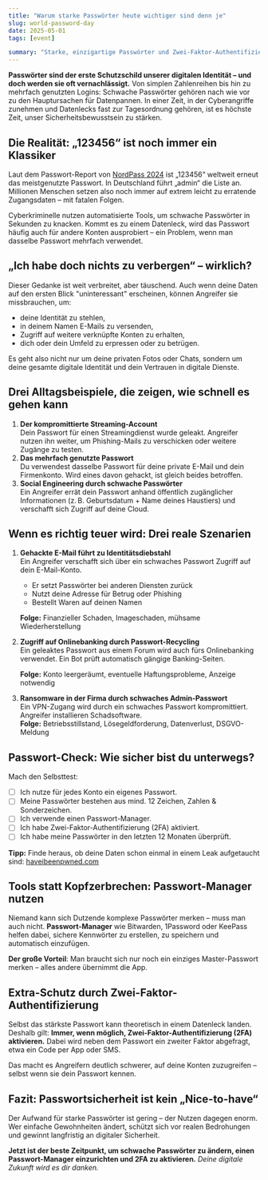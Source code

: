 ```yaml
---
title: "Warum starke Passwörter heute wichtiger sind denn je"
slug: world-password-day
date: 2025-05-01
tags: [event]

summary: "Starke, einzigartige Passwörter und Zwei-Faktor-Authentifizierung sind heute unverzichtbar, um sich wirksam vor Identitätsdiebstahl, Datenverlust und teuren Sicherheitsvorfällen zu schützen."
---
```


**Passwörter sind der erste Schutzschild unserer digitalen Identität – und doch werden sie oft vernachlässigt.** Von simplen Zahlenreihen bis hin zu mehrfach genutzten Logins: Schwache Passwörter gehören nach wie vor zu den Hauptursachen für Datenpannen. In einer Zeit, in der Cyberangriffe zunehmen und Datenlecks fast zur Tagesordnung gehören, ist es höchste Zeit, unser Sicherheitsbewusstsein zu stärken.

## Die Realität: „123456“ ist noch immer ein Klassiker

Laut dem Passwort-Report von [NordPass 2024](https://nordpass.com/de/most-common-passwords-list/) ist „123456“ weltweit erneut das meistgenutzte Passwort. In Deutschland führt „admin“ die Liste an. Millionen Menschen setzen also noch immer auf extrem leicht zu erratende Zugangsdaten – mit fatalen Folgen.

Cyberkriminelle nutzen automatisierte Tools, um schwache Passwörter in Sekunden zu knacken. Kommt es zu einem Datenleck, wird das Passwort häufig auch für andere Konten ausprobiert – ein Problem, wenn man dasselbe Passwort mehrfach verwendet.

## „Ich habe doch nichts zu verbergen“ – wirklich?

Dieser Gedanke ist weit verbreitet, aber täuschend. Auch wenn deine Daten auf den ersten Blick "uninteressant" erscheinen, können Angreifer sie missbrauchen, um:

- deine Identität zu stehlen,
- in deinem Namen E-Mails zu versenden,
- Zugriff auf weitere verknüpfte Konten zu erhalten,
- dich oder dein Umfeld zu erpressen oder zu betrügen.

Es geht also nicht nur um deine privaten Fotos oder Chats, sondern um deine gesamte digitale Identität und dein Vertrauen in digitale Dienste.

## Drei Alltagsbeispiele, die zeigen, wie schnell es gehen kann

1. **Der kompromittierte Streaming-Account**  
   Dein Passwort für einen Streamingdienst wurde geleakt. Angreifer nutzen ihn weiter, um Phishing-Mails zu verschicken oder weitere Zugänge zu testen.
2. **Das mehrfach genutzte Passwort**  
   Du verwendest dasselbe Passwort für deine private E-Mail und dein Firmenkonto. Wird eines davon gehackt, ist gleich beides betroffen.
3. **Social Engineering durch schwache Passwörter**  
   Ein Angreifer errät dein Passwort anhand öffentlich zugänglicher Informationen (z. B. Geburtsdatum + Name deines Haustiers) und verschafft sich Zugriff auf deine Cloud.

## Wenn es richtig teuer wird: Drei reale Szenarien

1. **Gehackte E-Mail führt zu Identitätsdiebstahl**  
   Ein Angreifer verschafft sich über ein schwaches Passwort Zugriff auf dein E-Mail-Konto.
   - Er setzt Passwörter bei anderen Diensten zurück
   - Nutzt deine Adresse für Betrug oder Phishing
   - Bestellt Waren auf deinen Namen  
   
   **Folge:** Finanzieller Schaden, Imageschaden, mühsame Wiederherstellung
2. **Zugriff auf Onlinebanking durch Passwort-Recycling**  
   Ein geleaktes Passwort aus einem Forum wird auch fürs Onlinebanking verwendet. Ein Bot prüft automatisch gängige Banking-Seiten.

   **Folge:** Konto leergeräumt, eventuelle Haftungsprobleme, Anzeige notwendig
3. **Ransomware in der Firma durch schwaches Admin-Passwort**  
   Ein VPN-Zugang wird durch ein schwaches Passwort kompromittiert. Angreifer installieren Schadsoftware.  
   **Folge:** Betriebsstillstand, Lösegeldforderung, Datenverlust, DSGVO-Meldung

## Passwort-Check: Wie sicher bist du unterwegs?

Mach den Selbsttest:

- [ ] Ich nutze für jedes Konto ein eigenes Passwort.
- [ ] Meine Passwörter bestehen aus mind. 12 Zeichen, Zahlen & Sonderzeichen.
- [ ] Ich verwende einen Passwort-Manager.
- [ ] Ich habe Zwei-Faktor-Authentifizierung (2FA) aktiviert.
- [ ] Ich habe meine Passwörter in den letzten 12 Monaten überprüft.

**Tipp:** Finde heraus, ob deine Daten schon einmal in einem Leak aufgetaucht sind: [haveibeenpwned.com](https://haveibeenpwned.com/)

## Tools statt Kopfzerbrechen: Passwort-Manager nutzen

Niemand kann sich Dutzende komplexe Passwörter merken – muss man auch nicht. **Passwort-Manager** wie Bitwarden, 1Password oder KeePass helfen dabei, sichere Kennwörter zu erstellen, zu speichern und automatisch einzufügen.

**Der große Vorteil**: Man braucht sich nur noch ein einziges Master-Passwort merken – alles andere übernimmt die App.

## Extra-Schutz durch Zwei-Faktor-Authentifizierung

Selbst das stärkste Passwort kann theoretisch in einem Datenleck landen. Deshalb gilt: **Immer, wenn möglich, Zwei-Faktor-Authentifizierung (2FA) aktivieren.** Dabei wird neben dem Passwort ein zweiter Faktor abgefragt, etwa ein Code per App oder SMS.

Das macht es Angreifern deutlich schwerer, auf deine Konten zuzugreifen – selbst wenn sie dein Passwort kennen.

## Fazit: Passwortsicherheit ist kein „Nice-to-have“

Der Aufwand für starke Passwörter ist gering – der Nutzen dagegen enorm. Wer einfache Gewohnheiten ändert, schützt sich vor realen Bedrohungen und gewinnt langfristig an digitaler Sicherheit.

**Jetzt ist der beste Zeitpunkt, um schwache Passwörter zu ändern, einen Passwort-Manager einzurichten und 2FA zu aktivieren.** *Deine digitale Zukunft wird es dir danken.*
